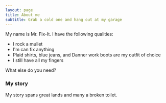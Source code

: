 ```yaml
---
layout: page
title: About me
subtitle: Grab a cold one and hang out at my garage
---
```


My name is Mr. Fix-It. I have the following qualities:

- I rock a mullet
- I'm can fix anything
- Plaid shirts, blue jeans, and Danner work boots are my outfit of choice
- I still have all my fingers

What else do you need?

### My story

My story spans great lands and many a broken toilet.
